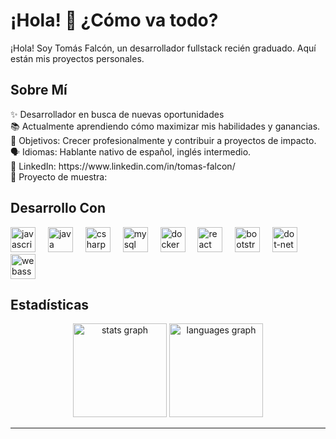   <h1 align="left">¡Hola! 👋 ¿Cómo va todo?</h1>


<p align="left">¡Hola! Soy Tomás Falcón, un desarrollador fullstack recién graduado. Aquí están mis proyectos personales.</p>

<h2 align="left">Sobre Mí</h2>

<p align="left">✨ Desarrollador en busca de nuevas oportunidades<br>📚 Actualmente aprendiendo cómo maximizar mis habilidades y ganancias.<br>🎯 Objetivos: Crecer profesionalmente y contribuir a proyectos de impacto.<br>🗣️ Idiomas: Hablante nativo de español, inglés intermedio.<br>🔗 LinkedIn: https://www.linkedin.com/in/tomas-falcon/<br>🔗 Proyecto de muestra:</p>

<h2 align="left">Desarrollo Con</h2>

<div align="left">
  <img src="https://cdn.jsdelivr.net/gh/devicons/devicon/icons/javascript/javascript-original.svg" height="40" alt="javascript logo"  />
  <img width="12" />
  <img src="https://cdn.jsdelivr.net/gh/devicons/devicon/icons/java/java-original.svg" height="40" alt="java logo"  />
  <img width="12" />
  <img src="https://cdn.jsdelivr.net/gh/devicons/devicon/icons/csharp/csharp-original.svg" height="40" alt="csharp logo"  />
  <img width="12" />
  <img src="https://cdn.simpleicons.org/mysql/4479A1" height="40" alt="mysql logo"  />
  <img width="12" />
  <img src="https://cdn.simpleicons.org/docker/2496ED" height="40" alt="docker logo"  />
  <img width="12" />
  <img src="https://cdn.simpleicons.org/react/61DAFB" height="40" alt="react logo"  />
  <img width="12" />
  <img src="https://cdn.simpleicons.org/bootstrap/7952B3" height="40" alt="bootstrap logo"  />
  <img width="12" />
  <img src="https://skillicons.dev/icons?i=dotnet" height="40" alt="dot-net logo"  />
  <img width="12" />
  <img src="https://skillicons.dev/icons?i=wasm" height="40" alt="webassembly logo"  />
</div>

<h2 align="left">Estadísticas</h2>

<div align="center">
  <img src="https://github-readme-stats.vercel.app/api?username=Tomas-Falcon&hide_title=false&hide_rank=false&show_icons=true&include_all_commits=true&count_private=true&disable_animations=false&theme=dracula&locale=es&hide_border=false&order=1" height="150" alt="stats graph"  />
  <img src="https://github-readme-stats.vercel.app/api/top-langs?username=Tomas-Falcon&locale=es&hide_title=false&layout=compact&card_width=320&langs_count=5&theme=dracula&hide_border=false&order=2" height="150" alt="languages graph"  />
</div>

---
